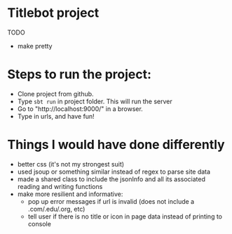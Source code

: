# Titlebot project
TODO
- make pretty

# Steps to run the project:
- Clone project from github.
- Type `sbt run` in project folder. This will run the server
- Go to "http://localhost:9000/" in a browser.
- Type in urls, and have fun!

# Things I would have done differently
- better css (it's not my strongest suit)
- used jsoup or something similar instead of regex to parse site data
- made a shared class to include the jsonInfo and all its associated reading and writing functions
- make more resilient and informative: 
  - pop up error messages if url is invalid (does not include a .com/.edu/.org, etc)
  - tell user if there is no title or icon in page data instead of printing to console


